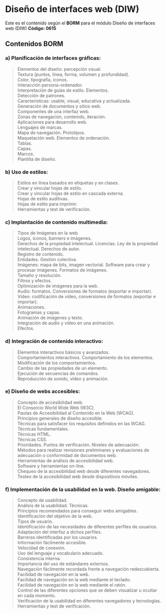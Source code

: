 # Diseño de interfaces web (DIW)

Este es el contenido según el **BORM** para el módulo Diseño de interfaces web (DIW) **Código: 0615**

## Contenidos BORM ##

### a) Planificación de interfaces gráficas:
>Elementos del diseño: percepción visual.<br>
Textura (puntos, línea, forma, volumen y profundidad).<br>
Color, tipografía, iconos.<br>
Interacción persona-ordenador.<br>
Interpretación de guías de estilo. Elementos.<br>
Detección de patrones.<br>
Características: usable, visual, educativa y actualizada.<br>
Generación de documentos y sitios web.<br>
Componentes de una interfaz web.<br>
Zonas de navegación, contenido, iteración.<br>
Aplicaciones para desarrollo web.<br>
Lenguajes de marcas.<br>
Mapa de navegación. Prototipos.<br>
Maquetación web. Elementos de ordenación.<br>
Tablas.<br>
Capas.<br>
Marcos.<br>
Plantilla de diseño. <br>

### b) Uso de estilos:
>Estilos en línea basados en etiquetas y en clases.<br>
Crear y vincular hojas de estilo.<br>
Crear y vincular hojas de estilo en cascada externa.<br>
Hojas de estilo auditivas.<br>
Hojas de estilo para imprimir.<br>
Herramientas y test de verificación.<br>

### c) Implantación de contenido multimedia:
>Tipos de Imágenes en la web.<br>
Logos, iconos, banners e imágenes.<br>
Derechos de la propiedad intelectual. Licencias. Ley de la propiedad intelectual. Derechos de autor.<br>
Registro de contenido.<br>
Entidades. Gestión colectiva.<br>
Imágenes: mapa de bits, imagen vectorial. Software para crear y procesar imágenes. Formatos de imágenes.<br>
Tamaño y resolución.<br>
Filtros y efectos.<br>
Optimización de imágenes para la web.<br>
Audio: formatos. Conversiones de formatos (exportar e importar).<br>
Vídeo: codificación de vídeo, conversiones de formatos (exportar e importar).<br>
Animaciones.<br>
Fotogramas y capas.<br>
Animación de imágenes y texto.<br>
Integración de audio y vídeo en una animación.<br>
Efectos.<br>

### d) Integración de contenido interactivo:
>Elementos interactivos básicos y avanzados.<br>
Comportamientos interactivos. Comportamiento de los elementos.<br>
Modificación de los comportamientos.<br>
Cambio de las propiedades de un elemento.<br>
Ejecución de secuencias de comandos.<br>
Reproducción de sonido, video y animación.<br>

### e) Diseño de webs accesibles:
>Concepto de accesibilidad web.<br>
El Consorcio World Wide Web (W3C).<br>
Pautas de Accesibilidad al Contenido en la Web (WCAG).<br>
Principios generales de diseño accesible. <br>
Técnicas para satisfacer los requisitos definidos en las WCAG.<br>
Técnicas fundamentales.<br>
Técnicas HTML.<br>
Técnicas CSS.<br>
Prioridades. Puntos de verificación. Niveles de adecuación.<br>
Métodos para realizar revisiones preliminares y evaluaciones de adecuación o conformidad de documentos web.<br>
Herramientas de análisis de accesibilidad web.<br>
Software y herramientas on-line.<br>
Chequeo de la accesibilidad web desde diferentes navegadores.<br>
Testeo de la accesibilidad web desde dispositivos móviles.<br>

### f) Implementación de la usabilidad en la web. Diseño amigable:
>Concepto de usabilidad.<br>
Análisis de la usabilidad. Técnicas.<br>
Principios recomendados para conseguir webs amigables.<br>
Identificación del objetivo de la web.<br>
Tipos de usuario.<br>
Identificación de las necesidades de diferentes perfiles de usuarios.<br>
Adaptación del interfaz a dichos perfiles.<br>
Barreras identificadas por los usuarios.<br>
Información fácilmente accesible.<br>
Velocidad de conexión.<br>
Uso del lenguaje y vocabulario adecuado.<br>
Consistencia interna.<br>
Importancia del uso de estándares externos.<br>
Navegación fácilmente recordada frente a navegación redescubierta.<br>
Facilidad de navegación en la web.<br>
Facilidad de navegación en la web mediante el teclado.<br>
Facilidad de navegación en la web mediante el ratón.<br>
Control de las diferentes opciones que se deben visualizar u ocultar en cada momento.<br>
Verificación de la usabilidad en diferentes navegadores y tecnologías.<br>
Herramientas y test de verificación. <br>

